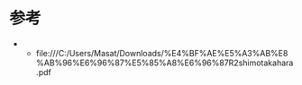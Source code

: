 # 参考
- - file:///C:/Users/Masat/Downloads/%E4%BF%AE%E5%A3%AB%E8%AB%96%E6%96%87%E5%85%A8%E6%96%87R2shimotakahara.pdf